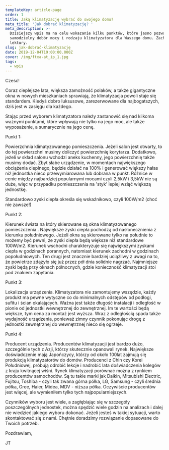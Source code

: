 ```yaml
---
templateKey: article-page
order: 1
title: Jaką klimatyzację wybrać do swojego domu?
meta_title: 'Jak dobrać klimatyzację? '
meta_description: >-
  Dzisiejszy wpis ma na celu wskazanie kilku punktów, które jasno pozwolą na
  samodzielny dobór mocy i rodzaju klimatyzatora dla Waszego domu. Zachęcam do
  lektury. 
slug: jak-dobrać-klimatyzację
date: 2019-12-04T19:00:00.000Z
cover: /img/ftxa-at_ip_1.jpg
tags:
  - wpis
---
```

Cześć!

Coraz cieplejsze lata, większa zamożność polaków, a także gigantyczne okna w nowych mieszkaniach sprawiają, że klimatyzacja powoli staje się standardem. Kiedyś dobro luksusowe, zarezerwowane dla najbogatszych, dziś jest w zasięgu dla każdego. 

Stając przed wyborem klimatyzatora należy zastanowić się nad kilkoma ważnymi punktami, które wpływają nie tylko na jego moc, ale także wyposażenie, a sumarycznie na jego cenę. 

Punkt 1:

Powierzchnia klimatyzowanego pomieszczenia. Jeżeli salon jest otwarty, to do tej powierzchni musimy doliczyć powierzchnię korytarza. Dodatkowo, jeżeli w skład salonu wchodzi aneks kuchenny, jego powierzchnię także musimy dodać. Zbyt słabe urządzenie, w momentach największego obciążenia cieplnego, będzie działać na 100% i generować większy hałas niż jednostka nieco przewymiarowana lub dobrana w punkt. Różnice w cenie między najbardziej popularnymi mocami czyli 2,5kW i 3,5kW nie są duże, więc w przypadku pomieszczenia na 'styk' lepiej wziąć większą jednostkę. 

Standardowo zyski ciepła określa się wskaźnikowo, czyli 100W/m2 (choć nie zawsze!) 

Punkt 2:

Kierunek świata na który skierowane są okna klimatyzowanego pomieszczenia . Największe zyski ciepła pochodzą od nasłonecznienia z kierunku południowego. Jeżeli okna są skierowane tylko na południe to możemy być pewni, że zyski ciepła będą większe niż standardowe 100W/m2. Kierunek wschodni charakteryzuje się największymi zyskami ciepła w godzinach porannych, natomiast kierunek zachodni w godzinach popołudniowych. Ten drugi jest znacznie bardziej uciążliwy z uwagi na to, że powietrze zdążyło się już przez pół dnia solidnie nagrzać.  Najmniejsze zyski będą przy oknach północnych, gdzie konieczność klimatyzacji stoi pod znakiem zapytania. 

Punkt 3: 

Lokalizacja urządzenia. Klimatyzatora nie zamontujemy wszędzie, każdy produkt ma pewne wytyczne co do minimalnych odstępów od podłogi, sufitu i ścian okalających. Ważna jest także długość instalacji i odległość w pionie od jednostki wewnętrznej do zewnętrznej. Im te wartości będą większe, tym cena za montaż jest wyższa. Wraz z odległością spada także wydajność urządzenia, ponieważ zimny czynnik pokonując drogę z jednostki zewnętrznej do wewnętrznej nieco się ogrzeje. 

Punkt 4:

Producent urządzenia. Producentów klimatyzacji jest bardzo dużo, szczególnie tych z Azji, którzy skutecznie opanowali rynek. Największe doświadczenie mają Japończycy, którzy od około 100lat zajmują się produkcją klimatyzatorów do domów. Producenci z Chin czy Korei Południowej, próbują odrobić lekcje i nadrobić lata doświadczenia kolegów z kraju kwitnącej wiśni.  Rynek klimatyzacji porównać można z rynkiem producentów samochodów. Są tu takie marki jak Daikin, Mitsubishi Electric, Fujitsu, Toshiba - czyli tak zwana górna półka, LG, Samsung - czyli średnia półka, Gree, Haier, Midea, MDV - niższa półka. Oczywiście producentów jest więcej, ale wymieniłem tylko tych najpopularniejszych. 

Czynników wyboru jest wiele, a zagłębiając się w szczegóły poszczególnych jednostek, można spędzić wiele godzin na analizach i dalej nie wiedzieć jakiego wyboru dokonać. Jeżeli jesteś w takiej sytuacji, warto skontaktować się z nami.  Chętnie doradzimy rozwiązanie dopasowane do Twoich potrzeb. 



Pozdrawiam,

JT
